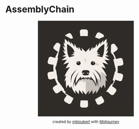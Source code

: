 # AssemblyChain

<p align="center">
<img width="300" src="https://github.com/assemblychain-ai/.github/blob/main/profile/assets/assemblychain_logo.png" /><br />
<sub>created by <a href="https://github.com/mkloubert">mkloubert</a> with <a href="https://www.midjourney.com/">Midjourney</a></sub>
</p>
